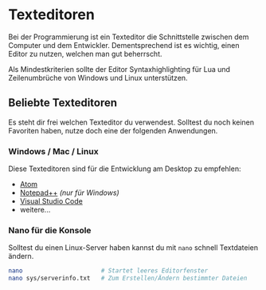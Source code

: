 # Texteditoren
Bei der Programmierung ist ein Texteditor die Schnittstelle zwischen dem Computer und dem Entwickler. Dementsprechend ist es wichtig, einen Editor zu nutzen, welchen man gut beherrscht.

Als Mindestkriterien sollte der Editor Syntaxhighlighting für Lua und Zeilenumbrüche von Windows und Linux unterstützen.

## Beliebte Texteditoren
Es steht dir frei welchen Texteditor du verwendest. Solltest du noch keinen Favoriten haben, nutze doch eine der folgenden Anwendungen.

### Windows / Mac / Linux
Diese Texteditoren sind für die Entwicklung am Desktop zu empfehlen:

* [Atom](https://atom.io/)
* [Notepad++](https://notepad-plus-plus.org/) *(nur für Windows)*
* [Visual Studio Code](https://code.visualstudio.com/)
* weitere...

### Nano für die Konsole
Solltest du einen Linux-Server haben kannst du mit `nano` schnell Textdateien ändern.

```bash
nano                      # Startet leeres Editorfenster
nano sys/serverinfo.txt   # Zum Erstellen/Ändern bestimmter Dateien
```
